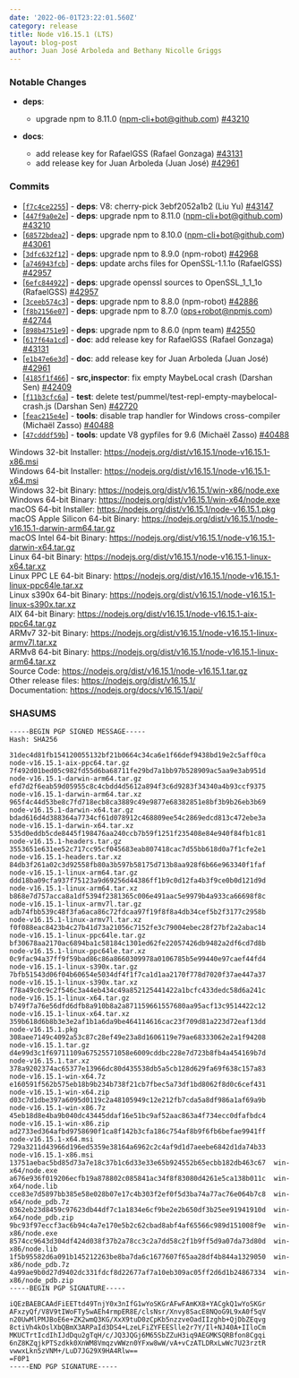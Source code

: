 ```yaml
---
date: '2022-06-01T23:22:01.560Z'
category: release
title: Node v16.15.1 (LTS)
layout: blog-post
author: Juan José Arboleda and Bethany Nicolle Griggs
---
```


### Notable Changes

- **deps**:

  - upgrade npm to 8.11.0 (<npm-cli+bot@github.com>) [#43210](https://github.com/nodejs/node/pull/43210)

- **docs**:
  - add release key for RafaelGSS (Rafael Gonzaga) [#43131](https://github.com/nodejs/node/pull/43131)
  - add release key for Juan Arboleda (Juan José) [#42961](https://github.com/nodejs/node/pull/42961)

### Commits

- \[[`f7c4ce2255`](https://github.com/nodejs/node/commit/f7c4ce2255)] - **deps**: V8: cherry-pick 3ebf2052a1b2 (Liu Yu) [#43147](https://github.com/nodejs/node/pull/43147)
- \[[`447f9a0e2e`](https://github.com/nodejs/node/commit/447f9a0e2e)] - **deps**: upgrade npm to 8.11.0 (<npm-cli+bot@github.com>) [#43210](https://github.com/nodejs/node/pull/43210)
- \[[`68572bdea2`](https://github.com/nodejs/node/commit/68572bdea2)] - **deps**: upgrade npm to 8.10.0 (<npm-cli+bot@github.com>) [#43061](https://github.com/nodejs/node/pull/43061)
- \[[`3dfc632f12`](https://github.com/nodejs/node/commit/3dfc632f12)] - **deps**: upgrade npm to 8.9.0 (npm-robot) [#42968](https://github.com/nodejs/node/pull/42968)
- \[[`a746943fcb`](https://github.com/nodejs/node/commit/a746943fcb)] - **deps**: update archs files for OpenSSL-1.1.1o (RafaelGSS) [#42957](https://github.com/nodejs/node/pull/42957)
- \[[`6efc844922`](https://github.com/nodejs/node/commit/6efc844922)] - **deps**: upgrade openssl sources to OpenSSL_1_1_1o (RafaelGSS) [#42957](https://github.com/nodejs/node/pull/42957)
- \[[`3ceeb574c3`](https://github.com/nodejs/node/commit/3ceeb574c3)] - **deps**: upgrade npm to 8.8.0 (npm-robot) [#42886](https://github.com/nodejs/node/pull/42886)
- \[[`f8b2156e07`](https://github.com/nodejs/node/commit/f8b2156e07)] - **deps**: upgrade npm to 8.7.0 (<ops+robot@npmjs.com>) [#42744](https://github.com/nodejs/node/pull/42744)
- \[[`898b4751e9`](https://github.com/nodejs/node/commit/898b4751e9)] - **deps**: upgrade npm to 8.6.0 (npm team) [#42550](https://github.com/nodejs/node/pull/42550)
- \[[`617f64a1cd`](https://github.com/nodejs/node/commit/617f64a1cd)] - **doc**: add release key for RafaelGSS (Rafael Gonzaga) [#43131](https://github.com/nodejs/node/pull/43131)
- \[[`e1b47e6e3d`](https://github.com/nodejs/node/commit/e1b47e6e3d)] - **doc**: add release key for Juan Arboleda (Juan José) [#42961](https://github.com/nodejs/node/pull/42961)
- \[[`4185f1f466`](https://github.com/nodejs/node/commit/4185f1f466)] - **src,inspector**: fix empty MaybeLocal crash (Darshan Sen) [#42409](https://github.com/nodejs/node/pull/42409)
- \[[`f11b3cfc6a`](https://github.com/nodejs/node/commit/f11b3cfc6a)] - **test**: delete test/pummel/test-repl-empty-maybelocal-crash.js (Darshan Sen) [#42720](https://github.com/nodejs/node/pull/42720)
- \[[`feac215e4e`](https://github.com/nodejs/node/commit/feac215e4e)] - **tools**: disable trap handler for Windows cross-compiler (Michaël Zasso) [#40488](https://github.com/nodejs/node/pull/40488)
- \[[`47cdddf59b`](https://github.com/nodejs/node/commit/47cdddf59b)] - **tools**: update V8 gypfiles for 9.6 (Michaël Zasso) [#40488](https://github.com/nodejs/node/pull/40488)

Windows 32-bit Installer: https://nodejs.org/dist/v16.15.1/node-v16.15.1-x86.msi \
Windows 64-bit Installer: https://nodejs.org/dist/v16.15.1/node-v16.15.1-x64.msi \
Windows 32-bit Binary: https://nodejs.org/dist/v16.15.1/win-x86/node.exe \
Windows 64-bit Binary: https://nodejs.org/dist/v16.15.1/win-x64/node.exe \
macOS 64-bit Installer: https://nodejs.org/dist/v16.15.1/node-v16.15.1.pkg \
macOS Apple Silicon 64-bit Binary: https://nodejs.org/dist/v16.15.1/node-v16.15.1-darwin-arm64.tar.gz \
macOS Intel 64-bit Binary: https://nodejs.org/dist/v16.15.1/node-v16.15.1-darwin-x64.tar.gz \
Linux 64-bit Binary: https://nodejs.org/dist/v16.15.1/node-v16.15.1-linux-x64.tar.xz \
Linux PPC LE 64-bit Binary: https://nodejs.org/dist/v16.15.1/node-v16.15.1-linux-ppc64le.tar.xz \
Linux s390x 64-bit Binary: https://nodejs.org/dist/v16.15.1/node-v16.15.1-linux-s390x.tar.xz \
AIX 64-bit Binary: https://nodejs.org/dist/v16.15.1/node-v16.15.1-aix-ppc64.tar.gz \
ARMv7 32-bit Binary: https://nodejs.org/dist/v16.15.1/node-v16.15.1-linux-armv7l.tar.xz \
ARMv8 64-bit Binary: https://nodejs.org/dist/v16.15.1/node-v16.15.1-linux-arm64.tar.xz \
Source Code: https://nodejs.org/dist/v16.15.1/node-v16.15.1.tar.gz \
Other release files: https://nodejs.org/dist/v16.15.1/ \
Documentation: https://nodejs.org/docs/v16.15.1/api/

### SHASUMS

```
-----BEGIN PGP SIGNED MESSAGE-----
Hash: SHA256

31dec4d81fb154120055132bf21b0664c34ca6e1f66def9438bd19e2c5aff0ca  node-v16.15.1-aix-ppc64.tar.gz
7f492d01bed05c982fd55d6ba68711fe29bd7a1bb97b528909ac5aa9e3ab951d  node-v16.15.1-darwin-arm64.tar.gz
efd7d2f6eab59d05955c8c4cbdd4d5612a894f3c6d9283f34340a4b93ccf9375  node-v16.15.1-darwin-arm64.tar.xz
965f4c44d53be8c7fd718ecb8ca3889c49e9877e68382851e8bf3b9b26eb3b69  node-v16.15.1-darwin-x64.tar.gz
bdad616d4d388364a7734cf61d078912c468809ee54c2869edcd813c472ebe3a  node-v16.15.1-darwin-x64.tar.xz
535d0eddb5cde8445f198476aa240ccb7b59f1251f235408e84e940f84fb1c81  node-v16.15.1-headers.tar.gz
3553651e631ee52c717cc95cf045683eab807418cac7d55bb618d0a7f1cfe2e1  node-v16.15.1-headers.tar.xz
84db3f261a02c3d92558fb80a3b597b58175d713b8aa928f6b66e963340f1faf  node-v16.15.1-linux-arm64.tar.gz
ddd18ba09cfa937f75123a9d69256d44386ff1b9c0d12fa4b3f9ce0b0d121d9d  node-v16.15.1-linux-arm64.tar.xz
b868e7d757acca8a1df5394f2381365c006e491aac5e9979b4a933ca66698f8c  node-v16.15.1-linux-armv7l.tar.gz
adb74fbb539c48f3fa6aca86c72fdcaa97f19f8f8a4db34cef5b2f3177c2958b  node-v16.15.1-linux-armv7l.tar.xz
f0f088eac8423b4c27b41d73a21056c7152fe3c79004ebec28f27bf2a2abac14  node-v16.15.1-linux-ppc64le.tar.gz
bf30678aa2170ac6894ba1c58184c1301ed62fe22057426db9482a2df6cd7d8b  node-v16.15.1-linux-ppc64le.tar.xz
0c9fac94a37ff9f59bad86c86a8660309978a0106785b5e99440e97caef44fd4  node-v16.15.1-linux-s390x.tar.gz
7bfb51543d06f04b60654e5034df4f1f7ca1d1aa2170f778d7020f37ae447a37  node-v16.15.1-linux-s390x.tar.xz
f78a49c0c9c2f546c3a44eb434c49a852125441422a1bcfc433dedc58d6a241c  node-v16.15.1-linux-x64.tar.gz
b749f7a76e56dfd6dfb8a910b8a2a871159661557680aa95acf13c9514422c12  node-v16.15.1-linux-x64.tar.xz
359b618d6b8b3e3e2af1b1a6da9be464114616cac23f709d81a223d72eaf13dd  node-v16.15.1.pkg
308aee7149c4092a53c87c28ef49e23a8d1606119e79ae68333062e2a1f94208  node-v16.15.1.tar.gz
d4e99d3c1f69711109a67525571058e6009cddbc228e7d723b8fb4a454169b7d  node-v16.15.1.tar.xz
378a9202374ac65377e13966dc80d435538db5a5cb128d629fa69f638c157a83  node-v16.15.1-win-x64.7z
e160591f562b575eb18b9b234b738f21cb7fbec5a73df1bd8062f8d0c6cef431  node-v16.15.1-win-x64.zip
d03c7d1dbe397a6095d0119c2a48105949c12e212fb7cda5a8df986a1af69a9b  node-v16.15.1-win-x86.7z
45eb18d8e4ba9b040dc43445ddaf16e51bc9af52aac863a4f734ecc0dfafbdc4  node-v16.15.1-win-x86.zip
ad2733ed364afbd9758690f1ca8f142b3cfa186c754af8b9f6fb6befae9941ff  node-v16.15.1-x64.msi
729a3211d43966d196ed5359e38164a6962c2c4af9d1d7aeebe6842d1da74b33  node-v16.15.1-x86.msi
13751aebac5bd85d73a7e18c37b1c6d33e33e65b924552b65ecbb182db463c67  win-x64/node.exe
a676e936f019206ecfb19a878802c085841ac34f8f83080d4261e5ca138b011c  win-x64/node.lib
cce83e7d5897bb385e58e028b07e17c4b303f2ef0f5d3ba74a77ac76e064b7c8  win-x64/node_pdb.7z
0362eb23d8459c97623db44df7c1a1834e6cf9be2e2b650df3b25ee91941910d  win-x64/node_pdb.zip
9bc93f97eccf3ac6b94c4a7e170e5b2c62cbad8abf4af65566c989d151008f9e  win-x86/node.exe
8574cc9643d304df424d038f37b2a78cc3c2a7dd58c2f1b9ff5d9a07da73d80d  win-x86/node.lib
1f5b95582d6a091b145212263be8ba7da6c1677607f65aa28df4b844a1329050  win-x86/node_pdb.7z
4a99ae9b0d27d9402dc331fdcf8d22677af7a10eb309ac05ff2d6d1b24867334  win-x86/node_pdb.zip
-----BEGIN PGP SIGNATURE-----

iQEzBAEBCAAdFiEETtd49TnjY0x3nIfG1wYoSKGrAFwFAmKX8+YACgkQ1wYoSKGr
AFxzyQf/V8V9tIWoFTy5wAEh4rmpER8E/clsNsr/Xnvy8SacE8NQoG9L9xA0f5qV
n20UwMlPMJBoE6e+ZK2wmQ3KG/XxX9tuD0zCpKb5nzzveOadIIzghb+QjDbZEqvg
8ctiVh4kOslXbQBmX3ARPaId3DS4+LzeLFiZYFEESlle2r7Y/Il+NJ40A+IIloCm
MKUCTrtIcdIhIJdDqu2gTqH/c/JQ3JQGj6M65SbZZuH3iq9AEGMKSQRBfon8Cgqi
6nZ8KZqjkPTSzdkk0XnWM8VmqzvWWzn0YFxw8wW/vA+vCzATLDRxLwWc7U23rztR
vwwxLkn5zVNM+/LuD7JG29X9HA4Rlw==
=F0P1
-----END PGP SIGNATURE-----

```
